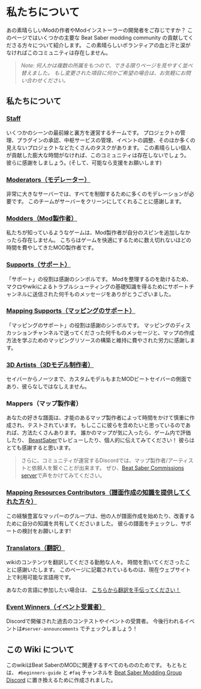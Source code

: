 # 私たちについて
あの素晴らしいModの作者やModインストーラーの開発者をご存じですか？ このページではいくつかの主要な Beat Saber modding community の貢献してくださる方々について紹介します。 この素晴らしいボランティアの血と汗と涙がなければこのコミュニティは存在しません。

> *Note: 何人かは複数の所属をもつので、できる限りページを見やすく並べ替えました。 もし変更された項目に何かご希望の場合は、お気軽にお問い合わせください。*

## 私たちについて

### [Staff](./staff.md)
いくつかのシーンの最前線と裏方を運営するチームです。 プロジェクトの管理、プラグインの承認、中枢サービスの管理、イベントの調整、そのほか多くの見えないプロジェクトなどたくさんのタスクがあります。 この素晴らしい個人が貢献した膨大な時間がなければ、このコミュニティは存在しないでしょう。 彼らに感謝をしましょう。(そして、可能なら支援をお願いします)

### [Moderators（モデレーター）](./moderators.md)
非常に大きなサーバーでは、すべてを制御するために多くのモデレーションが必要です。 このチームがサーバーをクリーンにしてくれることに感謝します。

### [Modders（Mod製作者）](./modders.md)
私たちが知っているようなゲームは、Mod製作者が自分のスピンを追加しなかったら存在しません。 こちらはゲームを快適にするために数え切れないほどの時間を費やしてきたMOD製作者です。

### [Supports（サポート）](./supports.md)
「サポート」の役割は感謝のシンボルです。 Modを整理するのを助けるため、 マクロやwikiによるトラブルシューティングの基礎知識を得るためにサポートチャンネルに送信された何千ものメッセージをありがとうございました。

### [Mapping Supports（マッピングのサポート）](./mapping-supports.md)
「マッピングのサポート」の役割は感謝のシンボルです。 マッピングのディスカッションチャンネルで送ってくださった何千ものメッセージと、マップの作成方法を学ぶためのマッピングリソースの構築と維持に費やされた労力に感謝します。

### [3D Artists（3Dモデル制作者）](./3d-artists.md)
セイバーからノーツまで、カスタムモデルもまたMODビートセイバーの側面であり、彼らなしではなしえません。

### Mappers（マップ製作者）
あなたの好きな譜面は、才能のあるマップ製作者によって時間をかけて慎重に作成され、テストされています。 もしここに彼らを含めたいと思っているのであれば、方法たくさんあります。 誰かのマップが気に入ったら、ゲーム内で評価したり、 [BeastSaber](https://bsaber.com)でレビューしたり、個人的に伝えてみてください！ 彼らはとても感謝すると思います。

> さらに、コミュニティが運営するDiscordでは、マップ製作者/アーティストと依頼人を繋ぐことが出来ます。 ぜひ、[Beat Saber Commissions server](https://discord.gg/e4f3WBBVnr)で声をかけてみてください。

### [Mapping Resources Contributors（譜面作成の知識を提供してくれた方々）](/mapping/mapping-credits.md)
この経験豊富なマッパーのグループは、他の人が譜面作成を始めたり、改善するために自分の知識を共有してくださいました。 彼らの譜面をチェックし、サポートの検討をお願いします!

### [Translators（翻訳）](./translators.md)
wikiのコンテンツを翻訳してくださる勤勉な人々。 時間を割いてくださったことに感謝いたします。 このページに記載されているものは、現在ウェブサイト上で利用可能な言語用です。

あなたの言語に参加したい場合は、 [こちらから翻訳を手伝ってください！](https://forms.gle/e3BqA3poMjESARe76)

### [Event Winners（イベント受賞者）](./event-winner.md)
Discordで開催された過去のコンテストやイベントの受賞者。 今後行われるイベントは`#server-announcements` でチェックしましょう！

## この Wiki について
このwikiはBeat SaberのMODに関連するすべてのもののためです。 もともとは、 `#beginners-guide` と `#faq` チャンネルを [Beat Saber Modding Group Discord](https://discord.gg/beatsabermods) に置き換えるために作成されました。
